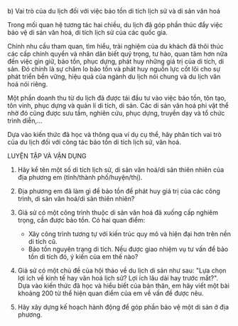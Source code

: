 b) Vai trò của du lịch đối với việc bảo tồn di tích lịch sử và di sản văn hoá

Trong mối quan hệ tương tác hai chiều, du lịch đã góp phần thúc đẩy việc bảo vệ di sản văn hoá, di tích lịch sử của các quốc gia.

Chính nhu cầu tham quan, tìm hiểu, trải nghiệm của du khách đã thôi thúc các cấp chính quyền và nhân dân biết quý trọng, tư hào, quan tâm hơn nữa đến việc gìn giữ, bảo tồn, phục dựng, phát huy những giá trị của di tích, di sản. Đó chính là sự chăm lo bảo tồn và phát huy nguồn lực cốt lõi cho sự phát triển bền vững, hiệu quả của ngành du lịch nói chung và du lịch văn hoá nói riêng.

Một phần doanh thu từ du lịch đã được tái đầu tư vào việc bảo tồn, tôn tạo, tôn vinh, phục dựng và quản lí di tích, di sản. Các di sản văn hoá phi vật thể nhờ đó cũng được sưu tầm, nghiên cứu, phục dựng, truyền dạy và tổ chức trình diễn,...

Dựa vào kiến thức đã học và thông qua ví dụ cụ thể, hãy phân tích vai trò của du lịch đối với công tác bảo tồn di tích lịch sử, văn hoá.

LUYỆN TẬP VÀ VẬN DỤNG

1. Hãy kể tên một số di tích lịch sử, di sản văn hoá/di sản thiên nhiên của địa phương em (tỉnh/thành phố/huyện/thị).
2. Địa phương em đã làm gì để bảo tồn để phát huy giá trị của các công trình, di sản văn hoá/di sản thiên nhiên?

1. Giả sử có một công trình thuộc di sản văn hoá đã xuống cấp nghiêm trọng, cần được bảo tồn. Có hai quan điểm:
   - Xây công trình tương tự với kiến trúc quy mô và hiện đại hơn trên nền di tích cũ.
   - Bảo tồn nguyên trạng di tích.
   Nếu được giao nhiệm vụ tư vấn để bảo tồn di tích đó, ý kiến của em thế nào?
2. Giả sử có một chủ đề của hội thảo về du lịch di sản như sau: "Lựa chọn lợi ích về kinh tế hay văn hoá lịch sử? Lợi ích lâu dài hay trước mắt?". Dựa vào kiến thức đã học và hiểu biết của bản thân, em hãy viết một bài khoảng 200 từ thể hiện quan điểm của em về vấn đề được nêu.
3. Hãy xây dựng kế hoạch hành động để góp phần bảo vệ một di sản ở địa phương.